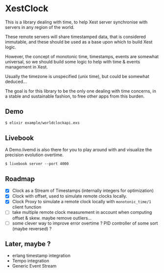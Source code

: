 # XestClock

This is a library dealing with time, to help Xest server synchronise with servers in any region of the world.

These remote servers will share timestamped data, that is considered immutable, and these should be used as a base
upon which to build Xest logic.

However, the concept of monotonic time, timestamps, events are somewhat universal, so we should build some logic 
to help with time & events management in Xest.

Usually the timezone is unspecified (unix time), but could be somewhat deduced...

The goal is for this library to be the only one dealing with time concerns, in a stable and sustainable fashion, to free other apps from this burden.


## Demo

```bash
$ elixir example/worldclockapi.exs
```

## Livebook

A Demo.livemd is also there for you to play around with and visualize the precision evolution overtime.

```shell
$ livebook server --port 4000
```


## Roadmap

- [X] Clock as a Stream of Timestamps (internally integers for optimization)
- [X] Clock with offset, used to simulate remote clocks locally.
- [X] Clock Proxy to simulate a remote clock locally with `monotonic_time/1` client function
- [ ] take multiple remote clock measurement in account when computing offset & skew. maybe remove outliers...
- [ ] some clever way to improve error overtime ? PID controller of some sort (maybe reversed) ?

## Later, maybe ?

- erlang timestamp integration
- Tempo integration
- Generic Event Stream

